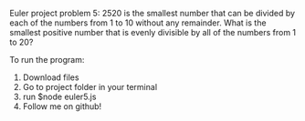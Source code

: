 Euler project problem 5:
2520 is the smallest number that can be divided by each of the numbers from 1 to 10 without any remainder.
What is the smallest positive number that is evenly divisible by all of the numbers from 1 to 20?

To run the program:

1. Download files
2. Go to project folder in your terminal
3. run $node euler5.js
4. Follow me on github!
